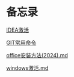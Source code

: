 # 备忘录



[IDEA激活](./docs/IDEA激活.md)

[GIT常用命令](./docs/git命令.md)

[office安装方法(2024).md](./docs/office安装方法(2024).md)

[windows激活.md](./docs/windows激活.md)